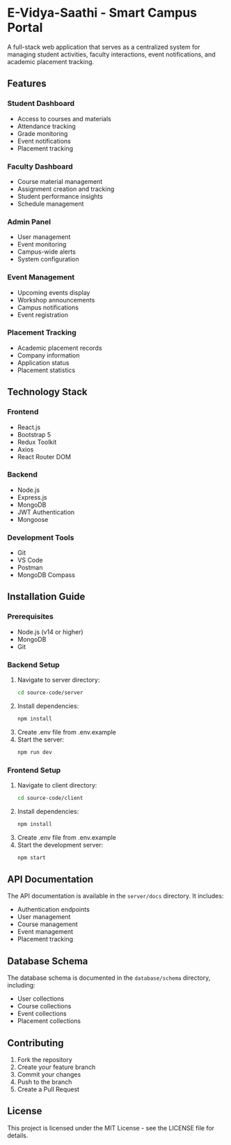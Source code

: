 # E-Vidya-Saathi - Smart Campus Portal

A full-stack web application that serves as a centralized system for managing student activities, faculty interactions, event notifications, and academic placement tracking.

## Features

### Student Dashboard
- Access to courses and materials
- Attendance tracking
- Grade monitoring
- Event notifications
- Placement tracking

### Faculty Dashboard
- Course material management
- Assignment creation and tracking
- Student performance insights
- Schedule management

### Admin Panel
- User management
- Event monitoring
- Campus-wide alerts
- System configuration

### Event Management
- Upcoming events display
- Workshop announcements
- Campus notifications
- Event registration

### Placement Tracking
- Academic placement records
- Company information
- Application status
- Placement statistics

## Technology Stack

### Frontend
- React.js
- Bootstrap 5
- Redux Toolkit
- Axios
- React Router DOM

### Backend
- Node.js
- Express.js
- MongoDB
- JWT Authentication
- Mongoose

### Development Tools
- Git
- VS Code
- Postman
- MongoDB Compass

## Installation Guide

### Prerequisites
- Node.js (v14 or higher)
- MongoDB
- Git

### Backend Setup
1. Navigate to server directory:
   ```bash
   cd source-code/server
   ```
2. Install dependencies:
   ```bash
   npm install
   ```
3. Create .env file from .env.example
4. Start the server:
   ```bash
   npm run dev
   ```

### Frontend Setup
1. Navigate to client directory:
   ```bash
   cd source-code/client
   ```
2. Install dependencies:
   ```bash
   npm install
   ```
3. Create .env file from .env.example
4. Start the development server:
   ```bash
   npm start
   ```

## API Documentation

The API documentation is available in the `server/docs` directory. It includes:
- Authentication endpoints
- User management
- Course management
- Event management
- Placement tracking

## Database Schema

The database schema is documented in the `database/schema` directory, including:
- User collections
- Course collections
- Event collections
- Placement collections

## Contributing

1. Fork the repository
2. Create your feature branch
3. Commit your changes
4. Push to the branch
5. Create a Pull Request

## License

This project is licensed under the MIT License - see the LICENSE file for details.
